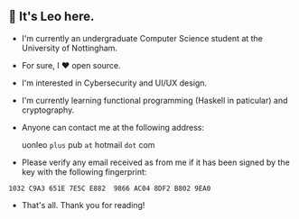 ## 👋 It's Leo here.

- I'm currently an undergraduate Computer Science student at the University of Nottingham.

- For sure, I ❤️ open source.

- I'm interested in Cybersecurity and UI/UX design.

- I'm currently learning functional programming (Haskell in paticular) and cryptography.

- Anyone can contact me at the following address:

  uonleo `plus` pub `at` hotmail `dot` com
  
- Please verify any email received as from me if it has been signed by the key with the following fingerprint:

```
1032 C9A3 651E 7E5C E882  9866 AC04 8DF2 B802 9EA0
```

- That's all. Thank you for reading!
